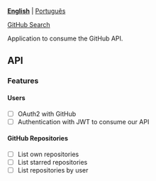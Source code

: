 **[English](README.md)** | [Português](README_PT-BR.md)

[GitHub Search](https://githubsearch.gravina.dev)

Application to consume the GitHub API.

## API

### Features

#### Users

- [ ] OAuth2 with GitHub
- [ ] Authentication with JWT to consume our API

#### GitHub Repositories

- [ ] List own repositories
- [ ] List starred repositories
- [ ] List repositories by user
